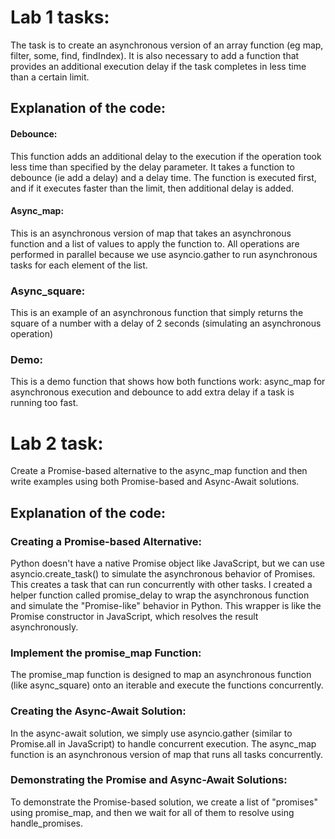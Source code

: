 # Lab 1 tasks:

The task is to create an asynchronous version of an array function (eg map, filter, some, find, findIndex). It is also necessary to add a function that provides an additional execution delay if the task completes in less time than a certain limit.

## Explanation of the code:

#### Debounce:

This function adds an additional delay to the execution if the operation took less time than specified by the delay parameter.
It takes a function to debounce (ie add a delay) and a delay time. The function is executed first, and if it executes faster than the limit, then additional delay is added.

#### Async_map:

This is an asynchronous version of map that takes an asynchronous function and a list of values ​​to apply the function to.
All operations are performed in parallel because we use asyncio.gather to run asynchronous tasks for each element of the list.

### Async_square:

This is an example of an asynchronous function that simply returns the square of a number with a delay of 2 seconds (simulating an asynchronous operation)

### Demo:

This is a demo function that shows how both functions work: async_map for asynchronous execution and debounce to add extra delay if a task is running too fast.

# Lab 2 task:

Create a Promise-based alternative to the async_map function and then write examples using both Promise-based and Async-Await solutions.

## Explanation of the code:

### Creating a Promise-based Alternative:
Python doesn't have a native Promise object like JavaScript, but we can use asyncio.create_task() to simulate the asynchronous behavior of Promises. This creates a task that can run concurrently with other tasks.
I created a helper function called promise_delay to wrap the asynchronous function and simulate the "Promise-like" behavior in Python. This wrapper is like the Promise constructor in JavaScript, which resolves the result asynchronously.

### Implement the promise_map Function:
The promise_map function is designed to map an asynchronous function (like async_square) onto an iterable and execute the functions concurrently.

### Creating the Async-Await Solution:
In the async-await solution, we simply use asyncio.gather (similar to Promise.all in JavaScript) to handle concurrent execution.
The async_map function is an asynchronous version of map that runs all tasks concurrently.

### Demonstrating the Promise and Async-Await Solutions:
To demonstrate the Promise-based solution, we create a list of "promises" using promise_map, and then we wait for all of them to resolve using handle_promises.

